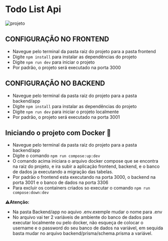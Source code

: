 # Todo List Api

![projeto](https://user-images.githubusercontent.com/69723773/221297427-1e833837-6fbf-4cfd-adb2-2e7b228ef533.gif)

## CONFIGURAÇÃO NO FRONTEND

 - Navegue pelo terminal da pasta raiz do projeto para a pasta frontend
 - Digite `npm install` para instalar as dependências do projeto
 - Digite `npm run dev` para iniciar o projeto
 - Por padrão, o projeto será executado na porta 3000
 
 ## CONFIGURAÇÃO NO BACKEND
 
 - Navegue pelo terminal da pasta raiz do projeto para a pasta backend/app
 - Digite `npm install` para instalar as dependências do projeto
 - Digite `npm run dev` para iniciar o projeto localmente
 - Por padrão, o projeto será executado na porta 3001
 
## Iniciando o projeto com Docker 🐳
 
  - Navegue pelo terminal da pasta raiz do projeto para a pasta backend/app
  - Digite o comando `npm run compose:up:dev`
  - O comando acima iniciara o arquivo docker compose que se encontra na raiz do projeto, e ira subir
  a aplicação frontend, backend, e o banco de dados ja executando a migração das tabelas.
  - Por padrão o frontend esta executando na porta 3000, o backend na porta 3001 e o banco de dados na porta 3306
  - Para excluir os containers criados so executar o comando `npm run compose:down:dev`
  
⚠️**Atenção:**
  - Na pasta Backend/app no aquivo .env.exemple mudar o nome para .env
  - No arquivo vai ter 2 variáveis de ambiente do banco de dados para executar localmente ou pelo docker,
  não esqueça de colocar o username e o password do seu banco de dados na variável, em sequida basta mudar 
  no arquivo backend/prisma/schema.prisma a variável.
